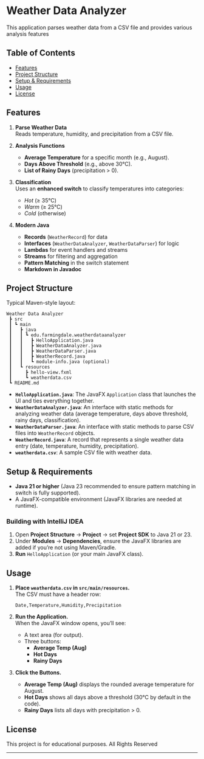 # Weather Data Analyzer

This application parses weather data from a CSV file and provides various analysis features

## Table of Contents

- [Features](#features)
- [Project Structure](#project-structure)
- [Setup & Requirements](#setup--requirements)
- [Usage](#usage)
- [License](#license)

## Features

1. **Parse Weather Data**  
   Reads temperature, humidity, and precipitation from a CSV file.

2. **Analysis Functions**  
   - **Average Temperature** for a specific month (e.g., August).  
   - **Days Above Threshold** (e.g., above 30°C).  
   - **List of Rainy Days** (precipitation > 0).

3. **Classification**  
   Uses an **enhanced switch** to classify temperatures into categories:  
   - *Hot* (≥ 35°C)  
   - *Warm* (≥ 25°C)  
   - *Cold* (otherwise)

4. **Modern Java**  
   - **Records** (`WeatherRecord`) for data  
   - **Interfaces** (`WeatherDataAnalyzer`, `WeatherDataParser`) for logic  
   - **Lambdas** for event handlers and streams  
   - **Streams** for filtering and aggregation  
   - **Pattern Matching** in the switch statement  
   - **Markdown in Javadoc**

## Project Structure

Typical Maven-style layout:

```
Weather Data Analyzer
 ┣ src
 ┃ ┗ main
 ┃   ┣ java
 ┃   ┃ ┗ edu.farmingdale.weatherdataanalyzer
 ┃   ┃   ┣ HelloApplication.java
 ┃   ┃   ┣ WeatherDataAnalyzer.java
 ┃   ┃   ┣ WeatherDataParser.java
 ┃   ┃   ┣ WeatherRecord.java
 ┃   ┃   ┗ module-info.java (optional)
 ┃   ┗ resources
 ┃     ┣ hello-view.fxml
 ┃     ┗ weatherdata.csv
 ┗ README.md
```

- **`HelloApplication.java`**: The JavaFX `Application` class that launches the UI and ties everything together.
- **`WeatherDataAnalyzer.java`**: An interface with static methods for analyzing weather data (average temperature, days above threshold, rainy days, classification).
- **`WeatherDataParser.java`**: An interface with static methods to parse CSV files into `WeatherRecord` objects.
- **`WeatherRecord.java`**: A record that represents a single weather data entry (date, temperature, humidity, precipitation).
- **`weatherdata.csv`**: A sample CSV file with weather data.

## Setup & Requirements

- **Java 21 or higher** (Java 23 recommended to ensure pattern matching in switch is fully supported).
- A JavaFX-compatible environment (JavaFX libraries are needed at runtime).

### Building with IntelliJ IDEA

1. Open **Project Structure** → **Project** → set **Project SDK** to Java 21 or 23.
2. Under **Modules** → **Dependencies**, ensure the JavaFX libraries are added if you’re not using Maven/Gradle.
3. **Run** `HelloApplication` (or your main JavaFX class).

## Usage

1. **Place `weatherdata.csv` in `src/main/resources`.**  
   The CSV must have a header row:
   ```
   Date,Temperature,Humidity,Precipitation
   ```
2. **Run the Application.**  
   When the JavaFX window opens, you’ll see:
   - A text area (for output).
   - Three buttons:  
     - **Average Temp (Aug)**  
     - **Hot Days**  
     - **Rainy Days**

3. **Click the Buttons.**  
   - **Average Temp (Aug)** displays the rounded average temperature for August.  
   - **Hot Days** shows all days above a threshold (30°C by default in the code).  
   - **Rainy Days** lists all days with precipitation > 0.


## License

This project is for educational purposes. All Rights Reserved

---
